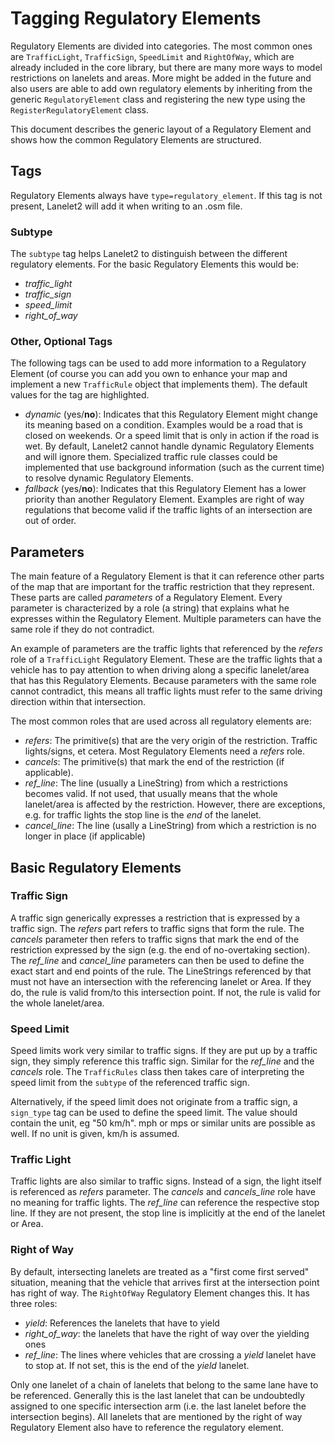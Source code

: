 # Tagging Regulatory Elements

Regulatory Elements are divided into categories. The most common ones are `TrafficLight`, `TrafficSign`, `SpeedLimit` and `RightOfWay`, which are already included in the core library, but there are many more ways to model restrictions on lanelets and areas. More might be added in the future and also users are able to add own regulatory elements by inheriting from the generic `RegulatoryElement` class and registering the new type using the `RegisterRegulatoryElement` class.

This document describes the generic layout of a Regulatory Element and shows how the common Regulatory Elements are structured.

## Tags

Regulatory Elements always have `type=regulatory_element`. If this tag is not present, Lanelet2 will add it when writing to an .osm file.


### Subtype
The `subtype` tag helps Lanelet2 to distinguish between the different regulatory elements. For the basic Regulatory Elements this would be:
* *traffic_light*
* *traffic_sign*
* *speed_limit*
* *right_of_way*

### Other, Optional Tags
The following tags can be used to add more information to a Regulatory Element (of course you can add you own to enhance your map and implement a new `TrafficRule` object that implements them). The default values for the tag are highlighted.

* *dynamic* (yes/**no**): Indicates that this Regulatory Element might change its meaning based on a condition. Examples would be a road that is closed on weekends. Or a speed limit that is only in action if the road is wet. By default, Lanelet2 cannot handle dynamic Regulatory Elements and will ignore them. Specialized traffic rule classes could be implemented that use background information (such as the current time) to resolve dynamic Regulatory Elements.
* *fallback* (yes/**no**): Indicates that this Regulatory Element has a lower priority than another Regulatory Element. Examples are right of way regulations that become valid if the traffic lights of an intersection are out of order.


## Parameters

The main feature of a Regulatory Element is that it can reference other parts of the map that are important for the traffic restriction that they represent. These parts are called *parameters* of a Regulatory Element. Every parameter is characterized by a role (a string) that explains what he expresses within the Regulatory Element. Multiple parameters can have the same role if they do not contradict. 

An example of parameters are the traffic lights that referenced by the *refers* role of a `TrafficLight` Regulatory Element. These are the traffic lights that a vehicle has to pay attention to when driving along a specific lanelet/area that has this Regulatory Elements. Because parameters with the same role cannot contradict, this means all traffic lights must refer to the same driving direction within that intersection.

The most common roles that are used across all regulatory elements are:
* *refers*: The primitive(s) that are the very origin of the restriction. Traffic lights/signs, et cetera. Most Regulatory Elements need a *refers* role.
* *cancels*: The primitive(s) that mark the end of the restriction (if applicable).
* *ref_line*: The line (usually a LineString) from which a restrictions becomes valid. If not used, that usually means that the whole lanelet/area is affected by the restriction. However, there are exceptions, e.g. for traffic lights the stop line is the *end* of the lanelet.
* *cancel_line*: The line (usally a LineString) from which a restriction is no longer in place (if applicable)

## Basic Regulatory Elements

### Traffic Sign

A traffic sign generically expresses a restriction that is expressed by a traffic sign. The *refers* part refers to traffic signs that form the rule. The *cancels* parameter then refers to traffic signs that mark the end of the restriction expressed by the sign (e.g. the end of no-overtaking section). The *ref_line* and *cancel_line* parameters can then be used to define the exact start and end points of the rule. The LineStrings referenced by that must not have an intersection with the referencing lanelet or Area. If they do, the rule is valid from/to this intersection point. If not, the rule is valid for the whole lanelet/area.

### Speed Limit

Speed limits work very similar to traffic signs. If they are put up by a traffic sign, they simply reference this traffic sign. Similar for the *ref_line* and the *cancels* role. The `TrafficRules` class then takes care of interpreting the speed limit from the `subtype` of the referenced traffic sign.

Alternatively, if the speed limit does not originate from a traffic sign, a `sign_type` tag can be used to define the speed limit. The value should contain the unit, eg "50 km/h". mph or mps or similar units are possible as well. If no unit is given, km/h is assumed.

### Traffic Light

Traffic lights are also similar to traffic signs. Instead of a sign, the light itself is referenced as *refers* parameter. The *cancels* and *cancels_line* role have no meaning for traffic lights. The *ref_line* can reference the respective stop line. If they are not present, the stop line is implicitly at the end of the lanelet or Area.

### Right of Way

By default, intersecting lanelets are treated as a "first come first served" situation, meaning that the vehicle that arrives first at the intersection point has right of way. The `RightOfWay` Regulatory Element changes this. It has three roles:
* *yield*: References the lanelets that have to yield
* *right_of_way*: the lanelets that have the right of way over the yielding ones
* *ref_line*: The lines where vehicles that are crossing a *yield* lanelet have to stop at. If not set, this is the end of the *yield* lanelet.

Only one lanelet of a chain of lanelets that belong to the same lane have to be referenced. Generally this is the last lanelet that can be undoubtedly assigned to one specific intersection arm (i.e. the last lanelet before the intersection begins). All lanelets that are mentioned by the right of way Regulatory Element also have to reference the regulatory element.

